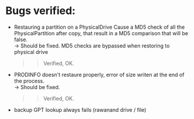 # Bugs verified:

* Restauring a partition on a PhysicalDrive Cause a MD5 check of all the PhysicalPartition after copy, that result in a MD5 comparison that will be false.  
  -> Should be fixed. MD5 checks are bypassed when restoring to physical drive
  >> Verified, OK.
* PRODINFO doesn't restaure properly, error of size writen at the end of the process.  
  -> Should be fixed.
  >> Verified, OK.
* backup GPT lookup always fails (rawanand drive / file)
